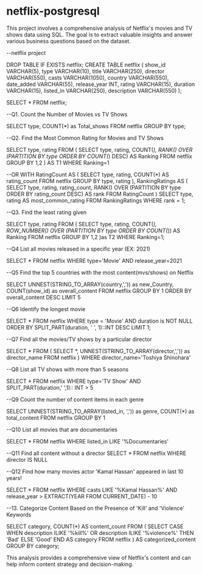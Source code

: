 # netflix-postgresql

This project involves a comprehensive analysis of Netflix's movies and TV shows data using SQL. The goal is to extract valuable insights and answer various business questions based on the dataset.

--netflix project

DROP TABLE IF EXISTS netflix;
CREATE TABLE netflix
(
    show_id      VARCHAR(5),
    type         VARCHAR(10),
    title        VARCHAR(250),
    director     VARCHAR(550),
    casts        VARCHAR(1050),
    country      VARCHAR(550),
    date_added   VARCHAR(55),
    release_year INT,
    rating       VARCHAR(15),
    duration     VARCHAR(15),
    listed_in    VARCHAR(250),
    description  VARCHAR(550)
);

SELECT * FROM netflix;

--Q1. Count the Number of Movies vs TV Shows

SELECT 
    type,
    COUNT(*) as Total_shows
FROM netflix
GROUP BY type;

--Q2. Find the Most Common Rating for Movies and TV Shows


SELECT 
	type,
	rating
FROM (
	SELECT 
		type,
		rating,
		COUNT(*),
		RANK() OVER (PARTITION BY type ORDER BY COUNT(*) DESC) AS Ranking 
	FROM netflix
	GROUP BY 1,2
) AS T1
WHERE 
		Ranking=1


--OR
WITH RatingCount AS (
    SELECT 
        type,
        rating,
        COUNT(*) AS rating_count
    FROM netflix
    GROUP BY type, rating
),
RankingRatings AS (
    SELECT 
        type,
        rating,
        rating_count,
        RANK() OVER (PARTITION BY type ORDER BY rating_count DESC) AS rank
    FROM RatingCount
)
SELECT 
    type,
    rating AS most_common_rating
FROM RankingRatings
WHERE rank = 1;

--Q3. Find the least rating given

SELECT 
	type,
	rating
FROM
(
SELECT 
		type,
		rating,
		COUNT(*),
		ROW_NUMBER() OVER (PARTITION BY type ORDER BY COUNT(*)) AS Ranking 
	FROM netflix
	GROUP BY 1,2
)as T2
WHERE Ranking=1;

--Q4 List all movies released in a specific year (EX: 2021)

SELECT * 
FROM netflix
WHERE 
	type='Movie'
	AND 
	release_year=2021

--Q5 Find the top 5 countries with the most content(mvs/shows) on Netflix

SELECT 
	UNNEST(STRING_TO_ARRAY(country,',')) as new_Country,
	COUNT(show_id) as overall_content
FROM netflix
GROUP BY 1
ORDER BY overall_content DESC 
LIMIT 5

--Q6  Identify the longest movie

SELECT *
FROM netflix
WHERE type = 'Movie' AND duration is NOT NULL 
ORDER BY SPLIT_PART(duration, ' ', 1)::INT DESC
LIMIT 1;

--Q7 Find all the movies/TV shows by a particular director

SELECT * FROM
(
SELECT 
		*,
		UNNEST(STRING_TO_ARRAY(director,',')) as director_name
	FROM netflix
)
WHERE director_name='Toshiya Shinohara'

--Q8 List all TV shows with more than 5 seasons

SELECT * 
FROM netflix
WHERE 
	type='TV Show'
	AND
	SPLIT_PART(duration,' ',1):: INT > 5 

--Q9 Count the number of content items in each genre

SELECT 
	UNNEST(STRING_TO_ARRAY(listed_in, ',')) as genre,
	COUNT(*) as total_content
FROM netflix
GROUP BY 1

--Q10 List all movies that are documentaries

SELECT * FROM netflix
WHERE listed_in LIKE '%Documentaries'


--Q11 Find all content without a director
SELECT * FROM netflix
WHERE director IS NULL


--Q12 Find how many movies actor 'Kamal Hassan' appeared in last 10 years!

SELECT * FROM netflix
WHERE 
	casts LIKE '%Kamal Hassan%'
	AND 
	release_year > EXTRACT(YEAR FROM CURRENT_DATE) - 10

--13. Categorize Content Based on the Presence of 'Kill' and 'Violence' Keywords


SELECT 
    category,
    COUNT(*) AS content_count
FROM (
    SELECT 
        CASE 
            WHEN description ILIKE '%kill%' OR description ILIKE '%violence%' THEN 'Bad'
            ELSE 'Good'
        END AS category
    FROM netflix
) AS categorized_content
GROUP BY category;



This analysis provides a comprehensive view of Netflix's content and can help inform content strategy and decision-making.

	
